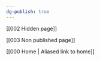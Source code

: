 ```yaml
---
dg-publish: true
---
```

[[002 Hidden page]]

[[003 Non published page]]

[[000 Home | Aliased link to home]]

